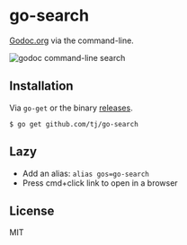 
# go-search

 [Godoc.org](http://godoc.org) via the command-line.

 ![godoc command-line search](https://dl.dropboxusercontent.com/u/6396913/go-search/Screen%20Shot%202014-12-08%20at%207.25.59%20PM.png)

## Installation

Via `go-get` or the binary [releases](https://github.com/tj/go-search/releases).

```
$ go get github.com/tj/go-search
```

## Lazy

- Add an alias: `alias gos=go-search`
- Press cmd+click link to open in a browser

## License

 MIT